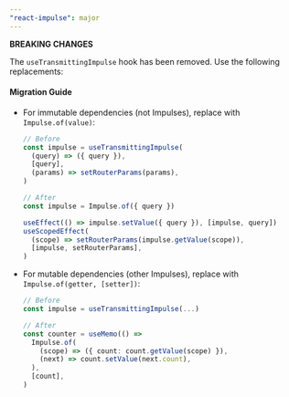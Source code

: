 ```yaml
---
"react-impulse": major
---
```


**BREAKING CHANGES**

The `useTransmittingImpulse` hook has been removed. Use the following replacements:

#### Migration Guide

- For immutable dependencies (not Impulses), replace with `Impulse.of(value)`:

  ```ts
  // Before
  const impulse = useTransmittingImpulse(
    (query) => ({ query }),
    [query],
    (params) => setRouterParams(params),
  )

  // After
  const impulse = Impulse.of({ query })

  useEffect(() => impulse.setValue({ query }), [impulse, query])
  useScopedEffect(
    (scope) => setRouterParams(impulse.getValue(scope)),
    [impulse, setRouterParams],
  )
  ```

- For mutable dependencies (other Impulses), replace with `Impulse.of(getter, [setter])`:

  ```ts
  // Before
  const impulse = useTransmittingImpulse(...)

  // After
  const counter = useMemo(() =>
    Impulse.of(
      (scope) => ({ count: count.getValue(scope) }),
      (next) => count.setValue(next.count),
    ),
    [count],
  )
  ```
